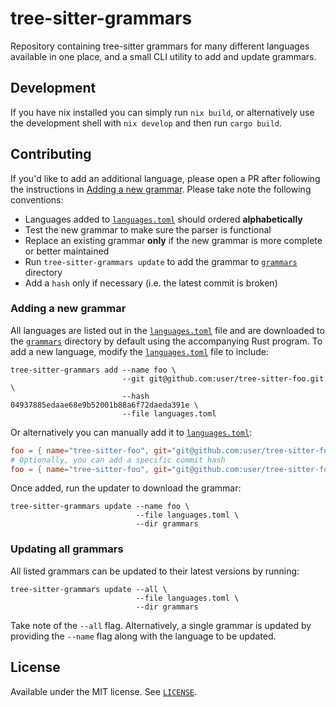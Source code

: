 # tree-sitter-grammars

Repository containing tree-sitter grammars for many different languages available in one place, and a small CLI utility to add and update grammars.

## Development

If you have nix installed you can simply run `nix build`, or alternatively use the development shell with `nix develop` and then run `cargo build`.

## Contributing

If you'd like to add an additional language, please open a PR after following the instructions in [Adding a new grammar](#adding-a-new-grammar). Please take note the following conventions:

- Languages added to [`languages.toml`](./languages.toml) should ordered **alphabetically**
- Test the new grammar to make sure the parser is functional
- Replace an existing grammar **only** if the new grammar is more complete or better maintained
- Run `tree-sitter-grammars update` to add the grammar to [`grammars`](./grammars) directory
- Add a `hash` only if necessary (i.e. the latest commit is broken)

### Adding a new grammar

All languages are listed out in the [`languages.toml`](./languages.toml) file and are downloaded to the [`grammars`](./grammars) directory by default using the accompanying Rust program. To add a new language, modify the [`languages.toml`](./languages.toml) file to include:

```console
tree-sitter-grammars add --name foo \
                         --git git@github.com:user/tree-sitter-foo.git \
                         --hash 04937885edaae68e9b52001b88a6f72daeda391e \
                         --file languages.toml
```

Or alternatively you can manually add it to [`languages.toml`](./languages.toml):

```toml
foo = { name="tree-sitter-foo", git="git@github.com:user/tree-sitter-foo.git" }
# Optionally, you can add a specific commit hash
foo = { name="tree-sitter-foo", git="git@github.com:user/tree-sitter-foo.git", hash="04937885edaae68e9b52001b88a6f72daeda391e" }
```

Once added, run the updater to download the grammar:

```console
tree-sitter-grammars update --name foo \
                            --file languages.toml \
                            --dir grammars
```

### Updating all grammars

All listed grammars can be updated to their latest versions by running:

```console
tree-sitter-grammars update --all \
                            --file languages.toml \
                            --dir grammars
```

Take note of the `--all` flag. Alternatively, a single grammar is updated by providing the `--name` flag along with the language to be updated.

## License

Available under the MIT license. See [`LICENSE`](./LICENSE).
